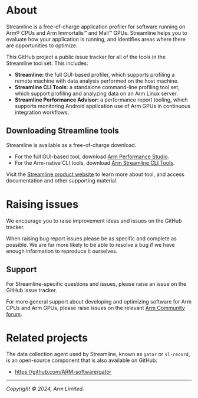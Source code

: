 # About

Streamline is a free-of-charge application profiler for software running on
Arm® CPUs and Arm Immortalis™ and Mali™ GPUs. Streamline helps you to evaluate
how your application is running, and identifies areas where there are
opportunities to optimize.

This GitHub project a public issue tracker for all of the tools in the
Streamline tool set. This includes:

* **Streamline:** the full GUI-based profiler, which supports profiling a
  remote machine with data analysis performed on the host machine.
* **Streamline CLI Tools:** a standalone command-line profiling tool set,
  which support profiling and analyzing data on an Arm Linux server.
* **Streamline Performance Advisor:** a performance report tooling, which
  supports monitoring Android application use of Arm GPUs in continuous
  integration workflows.

## Downloading Streamline tools

Streamline is available as a free-of-charge download.

* For the full GUI-based tool, download [Arm Performance Studio][2].
* For the Arm-native CLI tools, download [Arm Streamline CLI Tools][3].

Visit the [Streamline product website][1] to learn more about tool, and access
documentation and other supporting material.

# Raising issues

We encourage you to raise improvement ideas and issues on the GitHub tracker.

When raising bug report issues please be as specific and complete as possible.
We are far more likely to be able to resolve a bug if we have enough
information to reproduce it ourselves.

## Support

For Streamline-specific questions and issues, please raise an issue on the
GitHub issue tracker.

For more general support about developing and optimizing software for Arm CPUs
and Arm GPUs, please raise issues on the relevant [Arm Community forum][4].

# Related projects

The data collection agent used by Streamline, known as `gator` or `sl-record`,
is an open-source component that is also available on GitHub:

* https://github.com/ARM-software/gator

- - -

_Copyright © 2024, Arm Limited._

[1]: https://developer.arm.com/Tools%20and%20Software/Streamline%20Performance%20Analyzer
[2]: https://developer.arm.com/Tools%20and%20Software/Arm%20Performance%20Studio#Software-Download
[3]: https://developer.arm.com/Tools%20and%20Software/Streamline%20Performance%20Analyzer#Software-Download
[4]: https://community.arm.com/support-forums/
